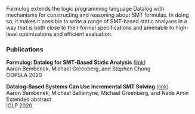 Formulog extends the logic programming language Datalog with mechanisms for constructing and reasoning about SMT formulas. In doing so, it makes it possible to write a range of SMT-based static analyses in a way that is both close to their formal specifications and amenable to high-level optimizations and efficient evaluation.

### Publications

**Formulog: Datalog for SMT-Based Static Analysis** ([link](https://dl.acm.org/doi/10.1145/3428209))  
Aaron Bembenek, Michael Greenberg, and Stephen Chong  
OOPSLA 2020

**Datalog-Based Systems Can Use Incremental SMT Solving** ([link](https://cgi.cse.unsw.edu.au/~eptcs/content.cgi?ICLP2020#EPTCS325.7))  
Aaron Bembenek, Michael Ballantyne, Michael Greenberg, and Nada Amin  
Extended abstract  
ICLP 2020
